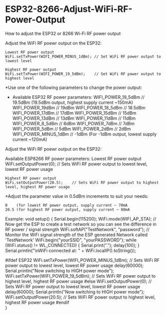 # ESP32-8266-Adjust-WiFi-RF-Power-Output
How to adjust the ESP32 or 8266 Wi-Fi RF power output

Adjust the WiFi RF poewr output on the ESP32:

    Lowest RF power output
    WiFi.setTxPower(WIFI_POWER_MINUS_1dBm); // Set WiFi RF power output to lowest level

    Highest RF power output
    WiFi.setTxPower(WIFI_POWER_19_5dBm);    // Set WiFi RF power output to highest level

*Use one of the following parameters to change the power output:

 *  Available ESP32 RF power parameters:
    WIFI_POWER_19_5dBm    // 19.5dBm (19.5dBm output, highest supply current ~150mA)
    WIFI_POWER_19dBm      // 19dBm
    WIFI_POWER_18_5dBm    // 18.5dBm
    WIFI_POWER_17dBm      // 17dBm
    WIFI_POWER_15dBm      // 15dBm
    WIFI_POWER_13dBm      // 13dBm
    WIFI_POWER_11dBm      // 11dBm
    WIFI_POWER_8_5dBm     //  8dBm
    WIFI_POWER_7dBm       //  7dBm
    WIFI_POWER_5dBm       //  5dBm
    WIFI_POWER_2dBm       //  2dBm
    WIFI_POWER_MINUS_1dBm // -1dBm (For -1dBm output, lowest supply current ~120mA)

Adjust the WiFi RF poewr output on the ESP32:

Available ESP8266 RF power parameters:
    Lowest RF power output
    WiFi.setOutputPower(0); // Sets WiFi RF power output to lowest level, lowest RF power usage

    Highest RF power output
    WiFi.setOutputPower(20.5);    // Sets WiFi RF power output to highest level, highest RF power usage

*Adjust the parameter value in 0.5dBm increments to suit your needs:

    0    (for lowest RF power output, supply current ~ 70mA
    20.5 (for highest RF power output, supply current ~ 80mA

Example:
void setup() {
  Serial.begin(115200);
  WiFi.mode(WIFI_AP_STA);
  // Now get the ESP to create a test network so you can see the difference in RF power / signal strength
  WiFi.softAP("TestNetwork", "password"); // Monitor the WiFi signal strength of the ESP generated Network called 'TestNetwork'
  WiFi.begin("yourSSID", "yourPASSWORD");
  while (WiFi.status() != WL_CONNECTED) {
    Serial.print(".");
    delay(100);
  }
  Serial.println("\nWiFi connected at: " + WiFi.localIP().toString());
  
  #ifdef ESP32
    WiFi.setTxPower(WIFI_POWER_MINUS_1dBm); // Sets WiFi RF power output to lowest level, lowest RF power usage
    delay(60000);
    Serial.println("Now switching to HIGH power mode");
    WiFi.setTxPower(WIFI_POWER_19_5dBm);    // Sets WiFi RF power output to highest level, highest RF power usage
  #else
    WiFi.setOutputPower(0); // Sets WiFi RF power output to lowest level, lowest RF power usage
    delay(60000);
    Serial.println("Now switching to HIGH power mode");
    WiFi.setOutputPower(20.5);    // Sets WiFi RF power output to highest level, highest RF power usage
  #endif  
}
